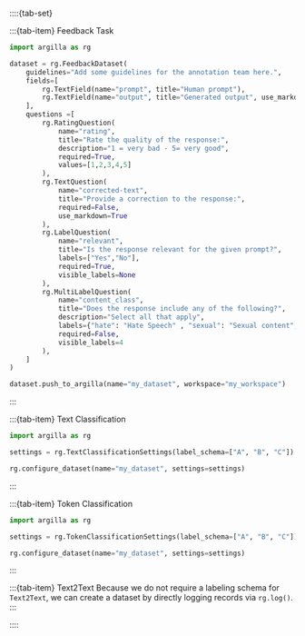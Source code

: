 ::::{tab-set}

:::{tab-item} Feedback Task

```python
import argilla as rg

dataset = rg.FeedbackDataset(
    guidelines="Add some guidelines for the annotation team here.",
    fields=[
        rg.TextField(name="prompt", title="Human prompt"),
        rg.TextField(name="output", title="Generated output", use_markdown=True)
    ],
    questions =[
        rg.RatingQuestion(
            name="rating",
            title="Rate the quality of the response:",
            description="1 = very bad - 5= very good",
            required=True,
            values=[1,2,3,4,5]
        ),
        rg.TextQuestion(
            name="corrected-text",
            title="Provide a correction to the response:",
            required=False,
            use_markdown=True
        ),
        rg.LabelQuestion(
            name="relevant",
            title="Is the response relevant for the given prompt?",
            labels=["Yes","No"],
            required=True,
            visible_labels=None
        ),
        rg.MultiLabelQuestion(
            name="content_class",
            title="Does the response include any of the following?",
            description="Select all that apply",
            labels={"hate": "Hate Speech" , "sexual": "Sexual content", "violent": "Violent content", "pii": "Personal information", "untruthful": "Untruthful info", "not_english": "Not English", "inappropriate": "Inappropriate content"},
            required=False,
            visible_labels=4
        ),
    ]
)

dataset.push_to_argilla(name="my_dataset", workspace="my_workspace")
```
:::

:::{tab-item} Text Classification
```python
import argilla as rg

settings = rg.TextClassificationSettings(label_schema=["A", "B", "C"])

rg.configure_dataset(name="my_dataset", settings=settings)
```
:::

:::{tab-item} Token Classification
```python
import argilla as rg

settings = rg.TokenClassificationSettings(label_schema=["A", "B", "C"])

rg.configure_dataset(name="my_dataset", settings=settings)
```
:::

:::{tab-item} Text2Text
Because we do not require a labeling schema for `Text2Text`, we can create a dataset by directly logging records via `rg.log()`.
:::

::::